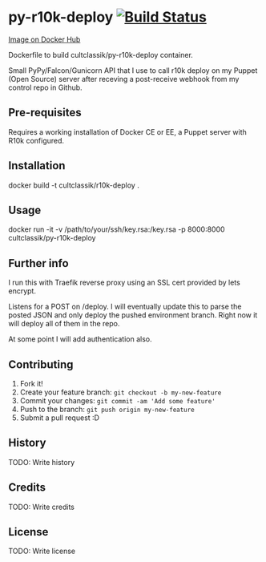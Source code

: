 # py-r10k-deploy [![Build Status](https://travis-ci.org/CultClassik/py-r10k-deploy.svg?branch=master)](https://travis-ci.org/CultClassik/py-r10k-deploy)
[Image on Docker Hub](https://hub.docker.com/r/cultclassik/py-r10k-deploy/)

Dockerfile to build cultclassik/py-r10k-deploy container.

Small PyPy/Falcon/Gunicorn API that I use to call r10k deploy on my Puppet (Open Source) server after receving a post-receive webhook from my control repo in Github.

## Pre-requisites

Requires a working installation of Docker CE or EE, a Puppet server with R10k configured.

## Installation

docker build -t cultclassik/r10k-deploy .

## Usage

docker run -it -v /path/to/your/ssh/key.rsa:/key.rsa -p 8000:8000 cultclassik/py-r10k-deploy

## Further info

I run this with Traefik reverse proxy using an SSL cert provided by lets encrypt.

Listens for a POST on /deploy.  I will eventually update this to parse the posted JSON and only deploy the pushed environment branch.  Right now it will deploy all of them in the repo.

At some point I will add authentication also.

## Contributing

1. Fork it!
2. Create your feature branch: `git checkout -b my-new-feature`
3. Commit your changes: `git commit -am 'Add some feature'`
4. Push to the branch: `git push origin my-new-feature`
5. Submit a pull request :D

## History

TODO: Write history

## Credits

TODO: Write credits

## License

TODO: Write license